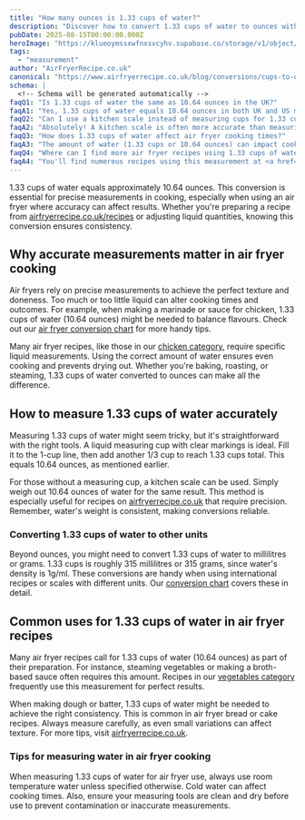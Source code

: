 ```yaml
---
title: "How many ounces is 1.33 cups of water?"
description: "Discover how to convert 1.33 cups of water to ounces with our easy guide. Perfect for air fryer recipes and precise measurements."
pubDate: 2025-08-15T00:00:00.000Z
heroImage: "https://klueoymssxwfnxsvcyhv.supabase.co/storage/v1/object/public/Shmucket/how-many-ounces-is-1-33-cups-of-water.webp"
tags:
  - "measurement"
author: "AirFryerRecipe.co.uk"
canonical: "https://www.airfryerrecipe.co.uk/blog/conversions/cups-to-ounces/how-many-ounces-is-1-33-cups-of-water"
schema: |
  <!-- Schema will be generated automatically -->
faqQ1: "Is 1.33 cups of water the same as 10.64 ounces in the UK?"
faqA1: "Yes, 1.33 cups of water equals 10.64 ounces in both UK and US measurements when measuring water. The conversion remains consistent because water's density doesn't change between measurement systems. However, for other liquids, check specific conversions as densities vary."
faqQ2: "Can I use a kitchen scale instead of measuring cups for 1.33 cups of water?"
faqA2: "Absolutely! A kitchen scale is often more accurate than measuring cups. Simply weigh out 10.64 ounces of water to equal 1.33 cups. This method eliminates the need for precise cup measurements and ensures consistency in your air fryer recipes."
faqQ3: "How does 1.33 cups of water affect air fryer cooking times?"
faqA3: "The amount of water (1.33 cups or 10.64 ounces) can impact cooking times slightly, especially in recipes involving steam or moisture. More water may require slightly longer cooking, but the difference is usually minimal. Always follow your specific recipe's guidelines for best results."
faqQ4: "Where can I find more air fryer recipes using 1.33 cups of water?"
faqA4: "You'll find numerous recipes using this measurement at <a href=https://www.airfryerrecipe.co.uk/recipes>airfryerrecipe.co.uk/recipes</a>. Many steaming and sauce recipes call for 1.33 cups (10.64 ounces) of water. Our collection includes everything from vegetables to meats, all optimised for air fryer use."
---
```

<p>1.33 cups of water equals approximately 10.64 ounces. This conversion is essential for precise measurements in cooking, especially when using an air fryer where accuracy can affect results. Whether you're preparing a recipe from <a href=https://www.airfryerrecipe.co.uk/recipes>airfryerrecipe.co.uk/recipes</a> or adjusting liquid quantities, knowing this conversion ensures consistency.</p>

<h2>Why accurate measurements matter in air fryer cooking</h2>
<p>Air fryers rely on precise measurements to achieve the perfect texture and doneness. Too much or too little liquid can alter cooking times and outcomes. For example, when making a marinade or sauce for chicken, 1.33 cups of water (10.64 ounces) might be needed to balance flavours. Check out our <a href=https://www.airfryerrecipe.co.uk/air-fryer-conversion-chart>air fryer conversion chart</a> for more handy tips.</p>
<p>Many air fryer recipes, like those in our <a href=https://www.airfryerrecipe.co.uk/recipe-category/chicken>chicken category</a>, require specific liquid measurements. Using the correct amount of water ensures even cooking and prevents drying out. Whether you're baking, roasting, or steaming, 1.33 cups of water converted to ounces can make all the difference.</p>

<h2>How to measure 1.33 cups of water accurately</h2>
<p>Measuring 1.33 cups of water might seem tricky, but it's straightforward with the right tools. A liquid measuring cup with clear markings is ideal. Fill it to the 1-cup line, then add another 1/3 cup to reach 1.33 cups total. This equals 10.64 ounces, as mentioned earlier.</p>
<p>For those without a measuring cup, a kitchen scale can be used. Simply weigh out 10.64 ounces of water for the same result. This method is especially useful for recipes on <a href=https://www.airfryerrecipe.co.uk>airfryerrecipe.co.uk</a> that require precision. Remember, water's weight is consistent, making conversions reliable.</p>

<h3>Converting 1.33 cups of water to other units</h3>
<p>Beyond ounces, you might need to convert 1.33 cups of water to millilitres or grams. 1.33 cups is roughly 315 millilitres or 315 grams, since water's density is 1g/ml. These conversions are handy when using international recipes or scales with different units. Our <a href=https://www.airfryerrecipe.co.uk/air-fryer-conversion-chart>conversion chart</a> covers these in detail.</p>

<h2>Common uses for 1.33 cups of water in air fryer recipes</h2>
<p>Many air fryer recipes call for 1.33 cups of water (10.64 ounces) as part of their preparation. For instance, steaming vegetables or making a broth-based sauce often requires this amount. Recipes in our <a href=https://www.airfryerrecipe.co.uk/recipe-category/vegetables>vegetables category</a> frequently use this measurement for perfect results.</p>
<p>When making dough or batter, 1.33 cups of water might be needed to achieve the right consistency. This is common in air fryer bread or cake recipes. Always measure carefully, as even small variations can affect texture. For more tips, visit <a href=https://www.airfryerrecipe.co.uk>airfryerrecipe.co.uk</a>.</p>

<h3>Tips for measuring water in air fryer cooking</h3>
<p>When measuring 1.33 cups of water for air fryer use, always use room temperature water unless specified otherwise. Cold water can affect cooking times. Also, ensure your measuring tools are clean and dry before use to prevent contamination or inaccurate measurements.</p>
